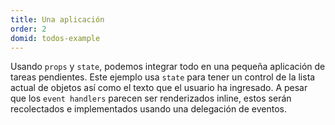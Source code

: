 ```yaml
---
title: Una aplicación
order: 2
domid: todos-example
---
```


Usando `props` y `state`, podemos integrar todo en una pequeña aplicación de tareas pendientes. Este ejemplo usa `state` para tener un control de la lista actual de objetos así como el texto que el usuario ha ingresado. A pesar que los `event handlers` parecen ser renderizados inline, estos serán recolectados e implementados usando una delegación de eventos.
